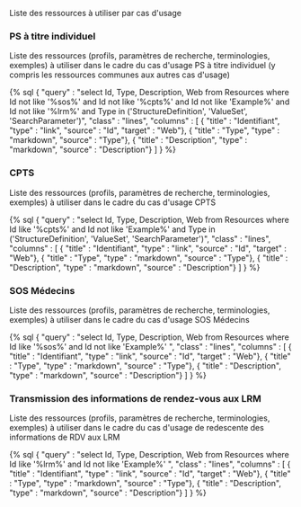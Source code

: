 Liste des ressources à utiliser par cas d'usage

### PS à titre individuel

Liste des ressources (profils, paramètres de recherche, terminologies, exemples) à utiliser dans le cadre du cas d'usage PS à titre individuel (y compris les ressources communes aux autres cas d'usage)

{% sql {
  "query" : "select Id, Type, Description, Web from Resources where Id not like '%sos%' and Id not like '%cpts%' and Id not like 'Example%' and Id not like '%lrm%' and Type in ('StructureDefinition', 'ValueSet', 'SearchParameter')",
  "class" : "lines",
  "columns" : [
    { "title" : "Identifiant", "type" : "link", "source" : "Id", "target" : "Web"},
    { "title" : "Type", "type" : "markdown", "source" : "Type"},
    { "title" : "Description", "type" : "markdown", "source" : "Description"}
  ]
} %}

### CPTS

Liste des ressources (profils, paramètres de recherche, terminologies, exemples) à utiliser dans le cadre du cas d'usage CPTS

{% sql {
  "query" : "select Id, Type, Description, Web from Resources where Id like '%cpts%' and Id not like 'Example%' and Type in ('StructureDefinition', 'ValueSet', 'SearchParameter')",
  "class" : "lines",
  "columns" : [
    { "title" : "Identifiant", "type" : "link", "source" : "Id", "target" : "Web"},
    { "title" : "Type", "type" : "markdown", "source" : "Type"},
    { "title" : "Description", "type" : "markdown", "source" : "Description"}
  ]
} %}

### SOS Médecins

Liste des ressources (profils, paramètres de recherche, terminologies, exemples) à utiliser dans le cadre du cas d'usage SOS Médecins

{% sql {
  "query" : "select Id, Type, Description, Web from Resources where Id like '%sos%' and Id not like 'Example%' ",
  "class" : "lines",
  "columns" : [
    { "title" : "Identifiant", "type" : "link", "source" : "Id", "target" : "Web"},
    { "title" : "Type", "type" : "markdown", "source" : "Type"},
    { "title" : "Description", "type" : "markdown", "source" : "Description"}
  ]
} %}

### Transmission des informations de rendez-vous aux LRM

Liste des ressources (profils, paramètres de recherche, terminologies, exemples) à utiliser dans le cadre du cas d'usage de redescente des informations de RDV aux LRM

{% sql {
  "query" : "select Id, Type, Description, Web from Resources where Id like '%lrm%' and Id not like 'Example%' ",
  "class" : "lines",
  "columns" : [
    { "title" : "Identifiant", "type" : "link", "source" : "Id", "target" : "Web"},
    { "title" : "Type", "type" : "markdown", "source" : "Type"},
    { "title" : "Description", "type" : "markdown", "source" : "Description"}
  ]
} %}
